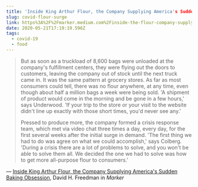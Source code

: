```yaml
---
title: 'Inside King Arthur Flour, the Company Supplying America's Sudden Baking Obsession | Marker'
slug: covid-flour-surge
link: https%3A%2F%2Fmarker.medium.com%2Finside-the-flour-company-supplying-americas-sudden-baking-obsession-623034583579
date: 2020-05-21T17:19:19.596Z
tags:
  - covid-19
  - food
---
```


> But as soon as a truckload of 8,600 bags were unloaded at the company's fulfillment centers, they were flying out the doors to customers, leaving the company out of stock until the next truck came in. It was the same pattern at grocery stores. As far as most consumers could tell, there was no flour anywhere, at any time, even though about half a million bags a week were being sold. 'A shipment of product would come in the morning and be gone in a few hours,' says Underwood. 'If your trip to the store or your visit to the website didn't line up exactly with those short times, you'd never see any.'
> 
> Pressed to produce more, the company formed a crisis response team, which met via video chat three times a day, every day, for the first several weeks after the initial surge in demand. 'The first thing we had to do was agree on what we could accomplish,' says Colberg. 'During a crisis there are a lot of problems to solve, and you won't be able to solve them all. We decided the one we had to solve was how to get more all-purpose flour to consumers.'

&mdash; [Inside King Arthur Flour, the Company Supplying America's Sudden Baking Obsession](https://marker.medium.com/inside-the-flour-company-supplying-americas-sudden-baking-obsession-623034583579), David H. Freedman in _Marker_